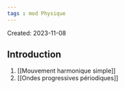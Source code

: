 ```yaml
---
tags : mod Physique
---
```

Created: 2023-11-08

## Introduction
1. [[Mouvement harmonique simple]] 
2. [[Ondes progressives périodiques]]